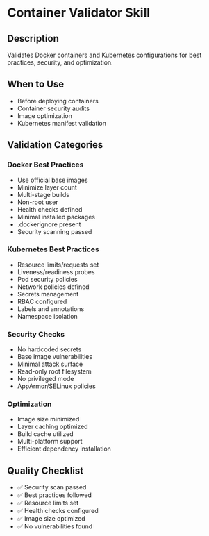 # Container Validator Skill

## Description
Validates Docker containers and Kubernetes configurations for best practices, security, and optimization.

## When to Use
- Before deploying containers
- Container security audits
- Image optimization
- Kubernetes manifest validation

## Validation Categories

### Docker Best Practices
- Use official base images
- Minimize layer count
- Multi-stage builds
- Non-root user
- Health checks defined
- Minimal installed packages
- .dockerignore present
- Security scanning passed

### Kubernetes Best Practices
- Resource limits/requests set
- Liveness/readiness probes
- Pod security policies
- Network policies defined
- Secrets management
- RBAC configured
- Labels and annotations
- Namespace isolation

### Security Checks
- No hardcoded secrets
- Base image vulnerabilities
- Minimal attack surface
- Read-only root filesystem
- No privileged mode
- AppArmor/SELinux policies

### Optimization
- Image size minimized
- Layer caching optimized
- Build cache utilized
- Multi-platform support
- Efficient dependency installation

## Quality Checklist
- ✅ Security scan passed
- ✅ Best practices followed
- ✅ Resource limits set
- ✅ Health checks configured
- ✅ Image size optimized
- ✅ No vulnerabilities found
